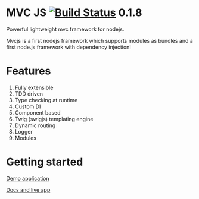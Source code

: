 
MVC JS  [![Build Status](https://api.travis-ci.org/AdminJuwel191/node-mvc.svg?branch=0.1.x)](https://travis-ci.org/AdminJuwel191/node-mvc) 0.1.8
=====

Powerful lightweight mvc framework for nodejs.

Mvcjs is a first nodejs framework which supports modules as bundles and a first node.js framework with dependency injection!

Features
====
1. Fully extensible
2. TDD driven
3. Type checking at runtime
4. Custom DI
5. Component based
6. Twig (swigjs) templating engine 
7. Dynamic routing
8. Logger
9. Modules


Getting started
====

[Demo application](https://github.com/igorzg/mvcjs-testapp)

[Docs and live app](http://mvcjs.igorivanovic.info)

